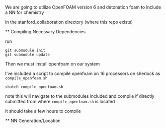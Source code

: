 We are going to utilize OpenFOAM version 6 and detonation foam to include a NN for chemistry

In the stanford_collaboration directory (where this repo exists)

** Compiling Necessary Dependencies

run

```
git submodule init
git submodule update
```

Then we must install openfoam on our system

I've included a script to compile openfoam on 16 processors on sherlock as `compile_openfoam.sh`

```terminal
sbatch compile_openfoam.sh
```

note this will navigate to the submodules included and compile if directly submitted from where `compile_openfoam.sh` is located

It should take a few hours to compile

** NN Generation/Location




